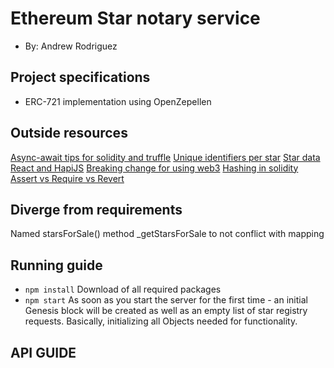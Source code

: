# Ethereum Star notary service
+ By: Andrew Rodriguez

## Project specifications
+ ERC-721 implementation using OpenZepellen

## Outside resources
[Async-await tips for solidity and truffle](https://medium.com/coinmonks/testing-solidity-with-truffle-and-async-await-396e81c54f93)
[Unique identifiers per star](https://en.wikipedia.org/wiki/Hipparcos)
[Star data](https://github.com/ofrohn/d3-celestial/tree/master/data)
[React and HapiJS](https://github.com/jedireza/hapi-react-views/tree/master/examples/remount)
[Breaking change for using web3](https://medium.com/metamask/https-medium-com-metamask-breaking-change-injecting-web3-7722797916a8)
[Hashing in solidity](https://ethereum.stackexchange.com/questions/50592/what-does-warning-this-function-only-accepts-a-single-bytes-argument-please)
[Assert vs Require vs Revert](https://medium.com/blockchannel/the-use-of-revert-assert-and-require-in-solidity-and-the-new-revert-opcode-in-the-evm-1a3a7990e06e)


## Diverge from requirements
Named starsForSale() method _getStarsForSale to not conflict with mapping

## Running guide
+ `npm install`
Download of all required packages
+ `npm start`
As soon as you start the server for the first time - an initial Genesis block will be created as well as an empty list of star registry requests. Basically, initializing all Objects needed for functionality.

## API GUIDE
